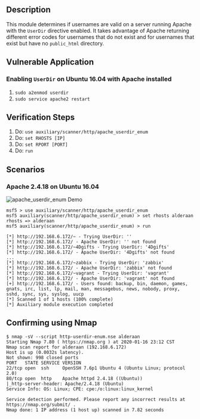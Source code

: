 ## Description

This module determines if usernames are valid on a server running Apache with the `UserDir` directive enabled. 
It takes advantage of Apache returning different error codes for usernames that do not exist and for usernames that exist but have no `public_html` directory.

## Vulnerable Application

### Enabling  `UserDir` on Ubuntu 16.04 with Apache installed
1. `sudo a2enmod userdir`
2. `sudo service apache2 restart`

## Verification Steps

1. Do: ```use auxiliary/scanner/http/apache_userdir_enum```
2. Do: ```set RHOSTS [IP]```
3. Do: ```set RPORT [PORT]```
4. Do: ```run```

## Scenarios

### Apache 2.4.18 on Ubuntu 16.04

![apache_userdir_enum Demo](https://i.imgur.com/UZanfTI.gif)

```
msf5 > use auxiliary/scanner/http/apache_userdir_enum
msf5 auxiliary(scanner/http/apache_userdir_enum) > set rhosts alderaan
rhosts => alderaan
msf5 auxiliary(scanner/http/apache_userdir_enum) > run

[*] http://192.168.6.172/~ - Trying UserDir: ''
[*] http://192.168.6.172/ - Apache UserDir: '' not found
[*] http://192.168.6.172/~4Dgifts - Trying UserDir: '4Dgifts'
[*] http://192.168.6.172/ - Apache UserDir: '4Dgifts' not found
...
[*] http://192.168.6.172/~zabbix - Trying UserDir: 'zabbix'
[*] http://192.168.6.172/ - Apache UserDir: 'zabbix' not found
[*] http://192.168.6.172/~vagrant - Trying UserDir: 'vagrant'
[*] http://192.168.6.172/ - Apache UserDir: 'vagrant' not found
[+] http://192.168.6.172/ - Users found: backup, bin, daemon, games, gnats, irc, list, lp, mail, man, messagebus, news, nobody, proxy, sshd, sync, sys, syslog, uucp
[*] Scanned 1 of 1 hosts (100% complete)
[*] Auxiliary module execution completed
```

## Confirming using Nmap

```
$ nmap -sV --script http-userdir-enum.nse alderaan
Starting Nmap 7.80 ( https://nmap.org ) at 2020-01-16 23:12 CST
Nmap scan report for alderaan (192.168.6.172)
Host is up (0.0032s latency).
Not shown: 998 closed ports
PORT   STATE SERVICE VERSION
22/tcp open  ssh     OpenSSH 7.6p1 Ubuntu 4 (Ubuntu Linux; protocol 2.0)
80/tcp open  http    Apache httpd 2.4.18 ((Ubuntu))
|_http-server-header: Apache/2.4.18 (Ubuntu)
Service Info: OS: Linux; CPE: cpe:/o:linux:linux_kernel

Service detection performed. Please report any incorrect results at https://nmap.org/submit/ .
Nmap done: 1 IP address (1 host up) scanned in 7.82 seconds
```
